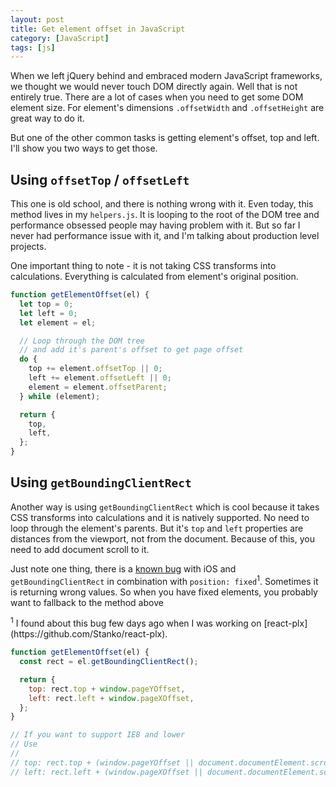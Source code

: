 ```yaml
---
layout: post
title: Get element offset in JavaScript
category: [JavaScript]
tags: [js]
---
```


When we left jQuery behind and embraced modern JavaScript frameworks,
we thought we would never touch DOM directly again.
Well that is not entirely true.
There are a lot of cases when you need to get some DOM element size.
For element's dimensions `.offsetWidth` and `.offsetHeight` are great way to do it.

But one of the other common tasks is getting element's offset, top and left.
I'll show you two ways to get those.

<!--more-->

## Using `offsetTop` / `offsetLeft`

This one is old school, and there is nothing wrong with it.
Even today, this method lives in my `helpers.js`.
It is looping to the root of the DOM tree and performance obsessed people may having problem with it.
But so far I never had performance issue with it, and I'm talking about production level projects.

One important thing to note - it is not taking CSS transforms into calculations.
Everything is calculated from element's original position.

```javascript
function getElementOffset(el) {
  let top = 0;
  let left = 0;
  let element = el;

  // Loop through the DOM tree
  // and add it's parent's offset to get page offset
  do {
    top += element.offsetTop || 0;
    left += element.offsetLeft || 0;
    element = element.offsetParent;
  } while (element);

  return {
    top,
    left,
  };
}
```

## Using `getBoundingClientRect`

Another way is using `getBoundingClientRect` which is cool because it
takes CSS transforms into calculations and it is natively supported.
No need to loop through the element's parents.
But it's `top` and `left` properties are distances from the viewport, not from the document.
Because of this, you need to add document scroll to it.

Just note one thing, there is a [known bug](https://openradar.appspot.com/radar?id=6668472289329152)
with iOS and `getBoundingClientRect` in combination with `position: fixed`<sup>1</sup>.
Sometimes it is returning wrong values.
So when you have fixed elements, you probably want to fallback to the method above

<span class="Small">
  <sup>1</sup> I found about this bug few days ago when I was working on [react-plx](https://github.com/Stanko/react-plx).
</span>


```javascript
function getElementOffset(el) {
  const rect = el.getBoundingClientRect();

  return {
    top: rect.top + window.pageYOffset,
    left: rect.left + window.pageXOffset,
  };
}

// If you want to support IE8 and lower
// Use
//
// top: rect.top + (window.pageYOffset || document.documentElement.scrollTop),
// left: rect.left + (window.pageXOffset || document.documentElement.scrollLeft),
```
